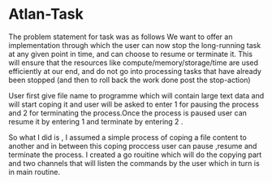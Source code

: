 # Atlan-Task

The problem statement for task was as follows 
    We want to offer an implementation through which the user can now stop the long-running task at any given point in time, and can choose to resume or terminate it. This will ensure that the resources like compute/memory/storage/time are used efficiently at our end, and do not go into processing tasks that have already been stopped (and then to roll back the work done post the stop-action)
    
    
   User first give file name to programme which will contain large text data and will start coping it and user will be asked to enter 1 for pausing the process and 2 for terminating the process.Once the process is paused user can resume it by entering 1 and terminate by entering 2 .
    
So what I did is , I assumed a simple process of coping a file content to another and in between this coping  proccess user can pause ,resume and terminate the process. I created a go rouitine  which will do the copying part and two channels that will listen the commands by the user which in turn is in main routine. 
   
